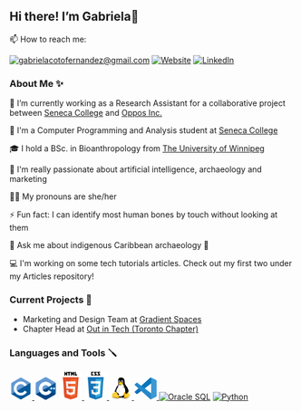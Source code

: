 ## Hi there! I’m Gabriela👋
📫 How to reach me: 

<a href="mailto:gabrielacotofernandez@gmail.com">![gabrielacotofernandez@gmail.com](https://img.shields.io/badge/Gmail-D14836?style=for-the-badge&logo=gmail&logoColor=white)</a> <a href="https://www.gabrielacotofernandez.com">![Website](https://img.shields.io/badge/-WEBSITE-blueviolet?style=for-the-badge)</a> <a href="https://www.linkedin.com/in/gabriela-coto-fernandez/">![LinkedIn](https://img.shields.io/badge/LinkedIn-0077B5?style=for-the-badge&logo=linkedin&logoColor=white)</a>


### About Me ✨
💼 I’m currently working as a Research Assistant for a collaborative project between <a href="https://www.senecacollege.ca/innovation/research.html">Seneca College</a> and <a href="https://getoppos.com/">Oppos Inc.</a>

🎒 I'm a Computer Programming and Analysis student at <a href="https://www.senecacollege.ca/programs/fulltime/CPA.html">Seneca College</a>

🎓 I hold a BSc. in Bioanthropology from <a href="https://www.uwinnipeg.ca/bioanthropology/index.html">The University of Winnipeg</a>

💜 I'm really passionate about artificial intelligence, archaeology and marketing

👩🏼 My pronouns are she/her

⚡ Fun fact: I can identify most human bones by touch without looking at them 

💬 Ask me about indigenous Caribbean archaeology 🐚

💻 I'm working on some tech tutorials articles. Check out my first two under my Articles repository!


### Current Projects 🌈
- Marketing and Design Team at <a href="https://gradientspaces.ca/">Gradient Spaces</a>
- Chapter Head at <a href="https://outintech.com/">Out in Tech (Toronto Chapter)</a>


### Languages and Tools 🪛
<p align="left"> 
<a href="https://www.w3schools.com/cpp/" target="_blank"> <img src="https://raw.githubusercontent.com/devicons/devicon/1119b9f84c0290e0f0b38982099a2bd027a48bf1/icons/c/c-original.svg" alt="c" width="40" height="40"/> 
<a href="https://www.w3schools.com/cpp/" target="_blank"> <img src="https://raw.githubusercontent.com/devicons/devicon/master/icons/cplusplus/cplusplus-original.svg" alt="cplusplus" width="40" height="40"/></a> 
<a href="https://www.w3schools.com/html/" target="_blank"> <img src="https://raw.githubusercontent.com/devicons/devicon/1119b9f84c0290e0f0b38982099a2bd027a48bf1/icons/html5/html5-original-wordmark.svg" alt="html" width="40" height="50"/> </a> 
<a href="https://www.w3schools.com/css/" target="_blank"> <img src="https://raw.githubusercontent.com/devicons/devicon/master/icons/css3/css3-original-wordmark.svg" alt="css3" width="40" height="50"/> </a>   
<a href="https://www.linux.org/" target="_blank"> <img src="https://raw.githubusercontent.com/devicons/devicon/master/icons/linux/linux-original.svg" alt="linux" width="40" height="40"/> </a> 
<a href="https://code.visualstudio.com/" target="_blank"> <img src="https://raw.githubusercontent.com/devicons/devicon/1119b9f84c0290e0f0b38982099a2bd027a48bf1/icons/vscode/vscode-original.svg" alt="vs" width="40" height="40"/> </a>
<a href="https://www.oracle.com/ca-en/database/technologies/appdev/sql.html" target="_blank"><img src="https://upload.wikimedia.org/wikipedia/commons/5/50/Oracle_logo.svg" alt="Oracle SQL" width="60" height ="40"/></a>
<a href="https://www.python.org/" target="_blank"><img src="https://www.python.org/static/community_logos/python-logo-inkscape.svg" alt="Python" width="120" height ="40"/></a> </p>
